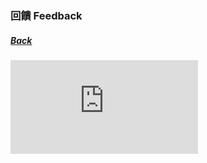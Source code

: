 ### 回饋 Feedback
##### [Back](../readme.md)

<iframe src="https://goformative.com/formatives/6029ebc91ab37922e12979ed/" frameborder="0"></iframe>

